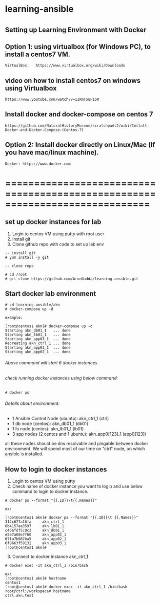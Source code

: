 # learning-ansible
#

  ## Setting up Learning Environment with Docker


  ## Option 1: using virtualbox (for Windows PC), to install a centos7 VM.
  ```
  VirtualBox:	https://www.virtualbox.org/wiki/Downloads
  ```

  ## video on how to install centos7 on windows using Virtualbox
  ```
  https://www.youtube.com/watch?v=IIKmTSuP15M
  ```
  
  ## Install docker and docker-compose on centos 7
  ```
  https://github.com/NaturalHistoryMuseum/scratchpads2/wiki/Install-Docker-and-Docker-Compose-(Centos-7)
  ```
  
  ## Option 2: Install docker directly on Linux/Mac (If you have mac/linux machine).
  ```
  Docker: https://www.docker.com
  ```
# ============================================================================= 

## set up docker instances for lab

1. Login to centos VM using putty with root user
2. install git
3. Clone github repo with code to set up lab env

```
-- install git
# yum install -y git

-- clone repo

# cd /root
# git clone https://github.com/ArunNadda/learning-ansible.git
```

## Start docker lab environment

```
# cd learning-ansible/akn
# docker-compose up -d

example:

[root@centos1 akn]# docker-compose up -d
Starting akn_db01_1   ... done
Starting akn_lb01_1   ... done
Starting akn_app03_1  ... done
Recreating akn_ctrl_1 ... done
Starting akn_app01_1  ... done
Starting akn_app02_1  ... done
```
###### Above command will start 6 docker instances.

###### check running docker instances using below command:

```
# docker ps

```

###### Details about environment:
- 1 Ansible Control Node (ubuntu): akn_ctrl_1 (ctrl)
- 1 db node (centos): akn_db01_1 (db01)
- 1 lb node (centos): akn_lb01_1 (lb01)
- 3 app nodes (2 centos and 1 ubuntu): akn_app0[123]_1 (app0[123])

all these nodes should be dns resolvable and pingable between docker environment. We will spend most of our time on "ctrl" node, on which ansible is installed.


## How to login to docker instances

1. Login to centos VM using putty
2. Check name of docker instance you want to login and use below command to login to docker instance.

```
# docker ps --format "{{.ID}}\t{{.Names}}"

ex:

[root@centos1 akn]# docker ps --format "{{.ID}}\t {{.Names}}"
312c677a16fa     akn_ctrl_1
0b4157aa3597     akn_lb01_1
c456fdf5c0c3     akn_db01_1
e5e7a68e7f60     akn_app01_1
67fa7b087ba5     akn_app02_1
6f8663f59132     akn_app03_1
[root@centos1 akn]#

```

3. Connect to docker instance akn_ctrl_1

```
# docker exec -it akn_ctrl_1 /bin/bash

ex:
[root@centos1 akn]# hostname
centos1
[root@centos1 akn]# docker exec -it akn_ctrl_1 /bin/bash
root@ctrl:/workspace# hostname
ctrl.akn.test


```


